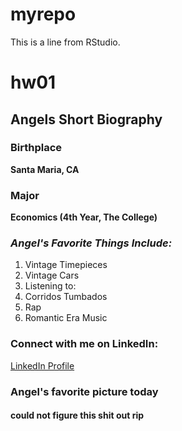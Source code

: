 # myrepo
This is a line from RStudio.

# hw01
## **Angels Short Biography**

### Birthplace
**Santa Maria, CA**

### Major
**Economics (4th Year, The College)**

### *Angel's Favorite Things Include:*
1. Vintage Timepieces
2. Vintage Cars
3. Listening to:
  1. Corridos Tumbados
  2. Rap
  3. Romantic Era Music
  
### Connect with me on LinkedIn:
[LinkedIn Profile](https://www.linkedin.com/in/angelesalazar/)

### Angel's favorite picture today
#### could not figure this shit out rip